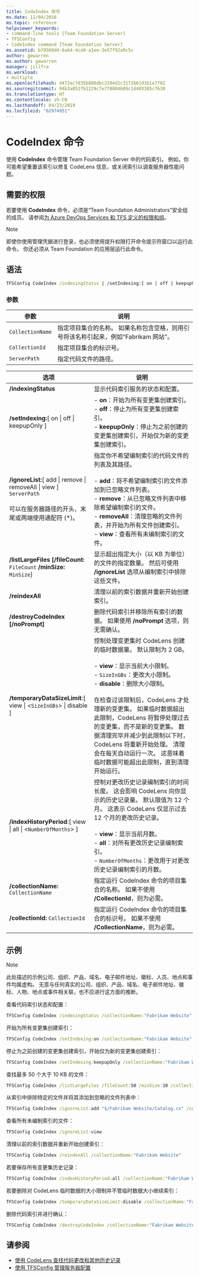 ```yaml
---
title: CodeIndex 命令
ms.date: 11/04/2016
ms.topic: reference
helpviewer_keywords:
- command-line tools [Team Foundation Server]
- TFSConfig
- CodeIndex command [Team Foundation Server]
ms.assetid: b79568d4-6a64-4ca9-a1ee-3e57f92a9c5c
author: gewarren
ms.author: gewarren
manager: jillfra
ms.workload:
- multiple
ms.openlocfilehash: d472ec7d35b886dbc2294d2c3172b61d3b1e7702
ms.sourcegitcommit: 94b3a052fb1229c7e7f8804b09c1d403385c7630
ms.translationtype: HT
ms.contentlocale: zh-CN
ms.lasthandoff: 04/23/2019
ms.locfileid: "62974951"
---
```

# <a name="codeindex-command"></a>CodeIndex 命令

使用 **CodeIndex** 命令管理 Team Foundation Server 中的代码索引。 例如，你可能希望重置该索引以修复 CodeLens 信息，或关闭索引以调查服务器性能问题。

## <a name="required-permissions"></a>需要的权限

若要使用 **CodeIndex** 命令，必须是“Team Foundation Administrators”安全组的成员。 请参阅[为 Azure DevOps Services 和 TFS 定义的权限和组](/azure/devops/organizations/security/permissions?view=vsts)。

> [!NOTE]
> 即使你使用管理凭据进行登录，也必须使用提升权限打开命令提示符窗口以运行此命令。 你还必须从 Team Foundation 的应用层运行此命令。

## <a name="syntax"></a>语法

```cmd
TFSConfig CodeIndex /indexingStatus | /setIndexing:[ on | off | keepupOnly ] | /ignoreList:[ add | remove | removeAll | view ] ServerPath | /listLargeFiles [/fileCount:FileCount] [/minSize:MinSize] | /reindexAll | /destroyCodeIndex [/noPrompt] | /temporaryDataSizeLimit:[ view | <SizeInGBs> | disable ] | /indexHistoryPeriod:[ view | all | <NumberOfMonths> ] [/collectionName:CollectionName | /collectionId:CollectionId]
```

### <a name="parameters"></a>参数

|**参数**|**说明**|
|------------------| - |
|`CollectionName`|指定项目集合的名称。 如果名称包含空格，则用引号将该名称引起来，例如“Fabrikam 网站”。|
|`CollectionId`|指定项目集合的标识号。|
|`ServerPath`|指定代码文件的路径。|

|**选项**|**说明**|
|----------------| - |
|**/indexingStatus**|显示代码索引服务的状态和配置。|
|**/setIndexing:**[ on &#124; off &#124; keepupOnly ]|-   **on**：开始为所有变更集创建索引。<br />-   **off**：停止为所有变更集创建索引。<br />-   **keepupOnly**：停止为之前创建的变更集创建索引，开始仅为新的变更集创建索引。|
|**/ignoreList:**[ add &#124; remove &#124; removeAll &#124; view ] `ServerPath`<br /><br /> 可以在服务器路径的开头、末尾或两端使用通配符 (*)。|指定你不希望编制索引的代码文件的列表及其路径。<br /><br /> -   **add**：将不希望编制索引的文件添加到已忽略文件列表。<br />-   **remove**：从已忽略文件列表中移除希望编制索引的文件。<br />-   **removeAll**：清理忽略的文件列表，并开始为所有文件创建索引。<br />-   **view**：查看所有未编制索引的文件。|
|**/listLargeFiles [/fileCount:** `FileCount` **/minSize:** `MinSize`]|显示超出指定大小（以 KB 为单位）的文件的指定数量。 然后可使用 **/ignoreList** 选项从编制索引中排除这些文件。|
|**/reindexAll**|清理以前的索引数据并重新开始创建索引。|
|**/destroyCodeIndex [/noPrompt]**|删除代码索引并移除所有索引的数据。 如果使用 **/noPrompt** 选项，则无需确认。|
|**/temporaryDataSizeLimit**:[ view &#124; <`SizeInGBs`> &#124; disable ]|控制处理变更集时 CodeLens 创建的临时数据量。 默认限制为 2 GB。<br /><br /> -   **view**：显示当前大小限制。<br />-   `SizeInGBs`：更改大小限制。<br />-   **disable**：删除大小限制。<br /><br /> 在检查过该限制后，CodeLens 才处理新的变更集。 如果临时数据超出此限制，CodeLens 将暂停处理过去的变更集，而不是新的变更集。 数据清理完毕并减少到此限制以下时，CodeLens 将重新开始处理。 清理会在每天自动运行一次。 这意味着临时数据可能超出此限制，直到清理开始运行。|
|**/indexHistoryPeriod**:[ view &#124; all &#124; <`NumberOfMonths`> ]|控制对更改历史记录编制索引的时间长度。 这会影响 CodeLens 向你显示的历史记录量。 默认限值为 12 个月。 这表示 CodeLens 仅显示过去 12 个月的更改历史记录。<br /><br /> -   **view**：显示当前月数。<br />-   **all**：对所有更改历史记录编制索引。<br />-   `NumberOfMonths`：更改用于对更改历史记录编制索引的月数。|
|**/collectionName:** `CollectionName`|指定运行 CodeIndex 命令的项目集合的名称。 如果不使用 **/CollectionId**，则为必需。|
|**/collectionId:** `CollectionId`|指定运行 CodeIndex 命令的项目集合的标识号。 如果不使用 **/CollectionName**，则为必需。|

## <a name="examples"></a>示例

> [!NOTE]
> 此处描述的示例公司、组织、产品、域名、电子邮件地址、徽标、人员、地点和事件均属虚构。  无意与任何真实的公司、组织、产品、域名、电子邮件地址、徽标、人物、地点或事件相关联，也不应进行这方面的推断。

 查看代码索引状态和配置：

```cmd
TFSConfig CodeIndex /indexingStatus /collectionName:"Fabrikam Website"
```

 开始为所有变更集创建索引：

```cmd
TFSConfig CodeIndex /setIndexing:on /collectionName:"Fabrikam Website"
```

 停止为之前创建的变更集创建索引，开始仅为新的变更集创建索引：

```cmd
TFSConfig CodeIndex /setIndexing:keepupOnly /collectionName:"Fabrikam Website"
```

 查找最多 50 个大于 10 KB 的文件：

```cmd
TFSConfig CodeIndex /listLargeFiles /fileCount:50 /minSize:10 /collectionName:"Fabrikam Website"
```

 从索引中排除特定的文件并将其添加到忽略的文件列表中：

```cmd
TFSConfig CodeIndex /ignoreList:add "$/Fabrikam Website/Catalog.cs" /collectionName:"Fabrikam Website"
```

 查看所有未编制索引的文件：

```cmd
TFSConfig CodeIndex /ignoreList:view
```

 清理以前的索引数据并重新开始创建索引：

```cmd
TFSConfig CodeIndex /reindexAll /collectionName:"Fabrikam Website"
```

 若要保存所有变更集历史记录：

```cmd
TFSConfig CodeIndex /indexHistoryPeriod:all /collectionName:"Fabrikam Website"
```

 若要删除对 CodeLens 临时数据的大小限制并不管临时数据大小继续索引：

```cmd
TFSConfig CodeIndex /temporaryDataSizeLimit:disable /collectionName:"Fabrikam Website"
```

 删除代码索引并进行确认：

```cmd
TFSConfig CodeIndex /destroyCodeIndex /collectionName:"Fabrikam Website"
```

## <a name="see-also"></a>请参阅

- [使用 CodeLens 查找代码更改和其他历史记录](../ide/find-code-changes-and-other-history-with-codelens.md)
- [使用 TFSConfig 管理服务器配置](/tfs/server/ref/command-line/tfsconfig-cmd)